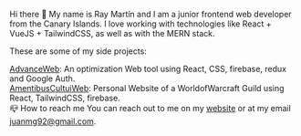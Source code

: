 Hi there 👋
My name is Ray Martín and I am a junior frontend web developer from the Canary Islands. I love working with technologies like React + VueJS + TailwindCSS, as well as with the MERN stack.

These are some of my side projects:

<a href="https://advance-web.vercel.app">AdvanceWeb</a>: An optimization Web tool using React, CSS, firebase, redux and Google Auth.
<br>
<a href="https://amentibus-cultui.vercel.app">AmentibusCultuiWeb</a>: Personal Website of a WorldofWarcraft Guild using React, TailwindCSS, firebase.
<br>
📪 How to reach me
You can reach out to me on my <a href="https://raymartin.es">website</a> or at my email juanmg92@gmail.com.
